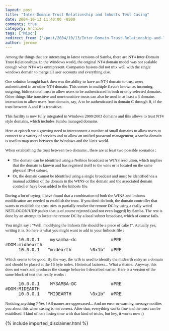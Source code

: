 ```yaml
---
layout: post
title: "Inter-Domain Trust Relationship and lmhosts Text Casing"
date: 2004-10-13 11:40:00 -0500
comments: true
category: Archive
tags: ["Misc"]
redirect_from: ["/post/2004/10/13/Inter-Domain-Trust-Relationship-and-lmhosts-Text-Casing", "/post/2004/10/13/inter-domain-trust-relationship-and-lmhosts-text-casing"]
author: jerome
---
```

<!-- more -->
<p>
<font face="Tahoma" size="2">Among the things that are interesting in latest versions of Samba, there are NT4 Inter-Domain Trust Relationships. In the Windows world, the original NT4 domain model was not scalable enough when NT4 was omnipresent. Companies fusions did not mix well with the single windows domain to merge all user accounts and everything else. </font>
</p>
<p>
<font face="Tahoma" size="2">One solution brought back then was the ability to have an NT4 domain to trust users authenticated in an other NT4 domain. This comes in multiple flavors known as incoming, outgoing, bidirectional trust to allow users to be authenticated in both or only selected domains. Other things like transitive and non-transitive trusts can also be used in at least a 3 domains interaction to allow users from domain, say,&nbsp;A to be authenticated in domain C through B, if the trust between A and B is transitive.</font>
</p>
<p>
<font face="Tahoma" size="2">This facility is now fully integrated in Windows 2000/2003 domains and this allows to trust NT4 style domains, which includes Samba managed domains. </font>
</p>
<p>
<font face="Tahoma" size="2">Here at epitech we a growing need to interconnect a number of small domains to allow users to connect to a variety of services and to allow an unified password management, a samba domain is used to map users between the Windows and the Unix world.</font>
</p>
<p>
<font face="Tahoma" size="2">When establishing the trust between two domains , there are at least two possible scenarios : </font>
</p>
<ul>
	<li><font face="Tahoma" size="2">The domain can be identified using a Netbios broadcast or WINS resolution, which implies that the domain is known and has registerd itself to the wins or is located on the same physical IPv4 subnet,</font> </li>
	<li><font face="Tahoma" size="2">Or, the domain cannot be identified using a single broadcast and must be identified via a manual addition of the domain in the WINS or the domain and the associated domain controller have been added to the lmhosts file.</font></li>
</ul>
<p>
<font face="Tahoma" size="2">During a lot of trying, I have found that a combination of both the WINS and lmhosts modification are needed to establish the trust. If you don&#39;t do both, the domain controller that wants to establish the trust tries to partially resolve the remote DC by using a really weird NETLOGON/UDP packet that is of course rejected (and not even logged) by Samba. The rest is done by an attempt to locate the remote DC by a local subnet broadcast, which of course fails.</font>
</p>
<p>
<font face="Tahoma" size="2">You might say :&nbsp;&quot;Well, modifying the lmhosts file should be a piece of cake !&quot;. Actually yes, writing&nbsp;it is. So here is what you might want to add in your lmhosts file :</font>
</p>
<p>
<font face="Courier New">&nbsp;&nbsp;&nbsp;&nbsp; 10.0.0.1&nbsp;&nbsp;&nbsp;&nbsp;mysamba-dc&nbsp;&nbsp;&nbsp;&nbsp;&nbsp;&nbsp;&nbsp;&nbsp;&nbsp;&nbsp;&nbsp;&nbsp;&nbsp;#PRE&nbsp;&nbsp; #DOM:midhearth<br />
&nbsp;&nbsp;&nbsp;&nbsp;&nbsp;10.0.0.1&nbsp;&nbsp; &quot;midearth&nbsp;&nbsp;&nbsp;&nbsp;&nbsp;&nbsp; \0x1b&quot;&nbsp; #PRE</font> 
</p>
<p>
<font face="Tahoma" size="2">Which seems to be good. By the way, the \x1b is used to identify the midearth entry as a domain and should be placed at the 16 byte index. Historical laziness... What a shame.&nbsp; Anyway, this does not work and produces the strange behavior I described earlier. Here is a version of the same block of text that really works :</font>
</p>
<p>
<font face="Courier New">&nbsp;&nbsp;&nbsp;&nbsp; 10.0.0.1&nbsp;&nbsp;&nbsp;&nbsp;MYSAMBA-DC&nbsp;&nbsp;&nbsp;&nbsp;&nbsp;&nbsp;&nbsp;&nbsp;&nbsp;&nbsp;&nbsp;&nbsp;&nbsp;#PRE&nbsp;&nbsp; #DOM:MIDEARTH<br />
&nbsp;&nbsp;&nbsp;&nbsp;&nbsp;10.0.0.1&nbsp;&nbsp; &quot;MIDEARTH&nbsp;&nbsp;&nbsp;&nbsp;&nbsp;&nbsp; \0x1b&quot;&nbsp; #PRE</font> 
</p>
<p>
<font face="Tahoma" size="2">Noticing anything ? Yes ! All names are uppercased... And no error or warning message notifies you about this when casing is not correct. After that, everything works fine and the trust can be establised. I kind of hate losing time with that kind of tricks, but hey, it works&nbsp;now&nbsp;:)</font>
</p>

{% include imported_disclaimer.html %}
